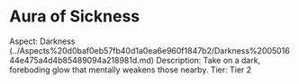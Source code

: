 # Aura of Sickness

Aspect: Darkness (../Aspects%20d0baf0eb57fb40d1a0ea6e960f1847b2/Darkness%200501644e475a4d4b85489094a218981d.md)
Description: Take on a dark, foreboding glow that mentally weakens those nearby.
Tier: Tier 2
